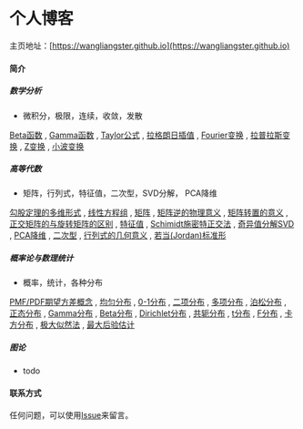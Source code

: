# 个人博客
主页地址：[https://wangliangster.github.io](https://wangliangster.github.io)

#### 简介

##### 数学分析
- 微积分，极限，连续，收敛，发散

 [Beta函数](math/analys/beta.md)
, [Gamma函数](math/analys/gamma.md)
, [Taylor公式](math/analys/taylor.md)
, [拉格朗日插值](math/analys/lagrange.md)
, [Fourier变换](math/analys/fourier.md)
, [拉普拉斯变换](math/analys/laplace.md)
, [Z变换](math/analys/z.md)
, [小波变换](math/analys/wavelet.md)

##### 高等代数
- 矩阵，行列式，特征值，二次型，SVD分解， PCA降维

 [勾股定理的多维形式](math/algra/pythagoreans.md)
, [线性方程组](math/algra/equation.md)
, [矩阵](math/algra/mat.md)
, [矩阵逆的物理意义](math/algra/inversemat.md)
, [矩阵转置的意义](math/algra/transfermat.md)
, [正交矩阵的与旋转矩阵的区别](math/algra/rotatemat.md)
, [特征值](math/algra/lambda.md)
, [Schimidt施密特正交法](math/algra/schimidt.md)
, [奇异值分解SVD](math/algra/svd.md)
, [PCA降维](math/algra/pca.md)
, [二次型](math/algra/two.md)
, [行列式的几何意义](math/algra/rowcol.md)
, [若当(Jordan)标准形](math/algra/jordan.md)

##### 概率论与数理统计
- 概率，统计，各种分布

 [PMF/PDF期望方差概念](math/statics/files/basic.md)
, [均匀分布](math/statics/files/equal.md)
, [0-1分布](math/statics/files/0-1.md)
, [二项分布](math/statics/files/bin.md)
, [多项分布](math/statics/files/mul.md)
, [泊松分布](math/statics/files/poisson.md)
, [正态分布](math/statics/files/gauss.md)
, [Gamma分布](math/statics/files/gamma.md)
, [Beta分布](math/statics/files/beta.md)
, [Dirichlet分布](math/statics/files/dir.md)
, [共轭分布](math/statics/files/gonge.md)
, [t分布](math/statics/files/t.md)
, [F分布](math/statics/files/f.md)
, [卡方分布](math/statics/files/xx.md)
, [极大似然法](math/statics/files/likehood.md)
, [最大后验估计](math/statics/files/map.md)

##### 图论 
- todo

#### 联系方式

任何问题，可以使用[Issue](https://github.com/wangliangster/wangliangster.github.io/issues)来留言。


